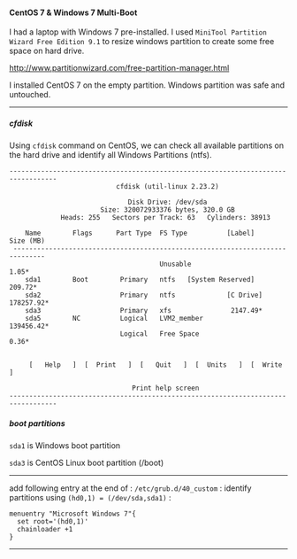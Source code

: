 #### CentOS 7 & Windows 7 Multi-Boot

I had a laptop with Windows 7 pre-installed. I used `MiniTool Partition Wizard Free Edition 9.1` to resize windows partition to create some free space on hard drive.

http://www.partitionwizard.com/free-partition-manager.html

I installed CentOS 7 on the empty partition. Windows partition was safe and untouched.

---

##### cfdisk

Using `cfdisk` command on CentOS, we can check all available partitions on the hard drive and identify all Windows Partitions (ntfs).

```
----------------------------------------------------------------------------------
                           cfdisk (util-linux 2.23.2)

                              Disk Drive: /dev/sda
                       Size: 320072933376 bytes, 320.0 GB
             Heads: 255   Sectors per Track: 63   Cylinders: 38913

    Name        Flags	   Part Type  FS Type          [Label]        Size (MB)
 ------------------------------------------------------------------------------
                                      Unusable                             1.05*
    sda1        Boot        Primary   ntfs	 [System Reserved]	 209.72*
    sda2                    Primary   ntfs             [C Drive]      178257.92*
    sda3                    Primary   xfs				2147.49*
    sda5        NC          Logical   LVM2_member                     139456.42*
                            Logical   Free Space                           0.36*


     [   Help   ]  [  Print   ]  [   Quit   ]  [  Units   ]  [  Write   ]

                               Print help screen
----------------------------------------------------------------------------------
```

##### boot partitions

`sda1` is Windows boot partition

`sda3` is CentOS Linux boot partition (/boot)

---

add following entry at the end of : `/etc/grub.d/40_custom` : identify partitions using `(hd0,1) = (/dev/sda,sda1)` :

```
menuentry "Microsoft Windows 7"{
  set root='(hd0,1)'
  chainloader +1
}
```

---
